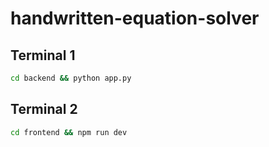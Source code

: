 # handwritten-equation-solver

## Terminal 1

```sh
cd backend && python app.py
```

## Terminal 2

```sh
cd frontend && npm run dev
```
